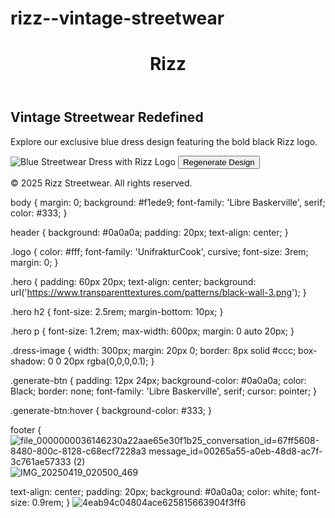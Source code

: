 # rizz--vintage-streetwear
<!DOCTYPE html>
<html lang="en">
<head>
  <meta charset="UTF-8" />
  <meta name="viewport" content="width=device-width, initial-scale=1.0"/>
  <title>Rizz Vintage Streetwear</title>
  <link rel="stylesheet" href="styles.css" />
  <link href="https://fonts.googleapis.com/css2?family=Libre+Baskerville&family=UnifrakturCook&display=swap" rel="stylesheet">
</head>
<body>
  <header>
    <h1 class="logo">Rizz</h1>
  </header>

  <section class="hero">
    <div class="hero-content">
      <h2>Vintage Streetwear Redefined</h2>
      <p>Explore our exclusive blue dress design featuring the bold black Rizz logo.</p>
      <img src="dress.png" alt="Blue Streetwear Dress with Rizz Logo" class="dress-image"/>
      <button class="generate-btn">Regenerate Design</button>
    </div>
  </section>

  <footer>
    <p>&copy; 2025 Rizz Streetwear. All rights reserved.</p>
  </footer>
</body>
</html>
body {
  margin: 0;
  background: #f1ede9;
  font-family: 'Libre Baskerville', serif;
  color: #333;
}

header {
  background: #0a0a0a;
  padding: 20px;
  text-align: center;
}

.logo {
  color: #fff;
  font-family: 'UnifrakturCook', cursive;
  font-size: 3rem;
  margin: 0;
}

.hero {
  padding: 60px 20px;
  text-align: center;
  background: url('https://www.transparenttextures.com/patterns/black-wall-3.png');
}

.hero h2 {
  font-size: 2.5rem;
  margin-bottom: 10px;
}

.hero p {
  font-size: 1.2rem;
  max-width: 600px;
  margin: 0 auto 20px;
}

.dress-image {
  width: 300px;
  margin: 20px 0;
  border: 8px solid #ccc;
  box-shadow: 0 0 20px rgba(0,0,0,0.1);
}

.generate-btn {
  padding: 12px 24px;
  background-color: #0a0a0a;
  color: Black;
  border: none;
  font-family: 'Libre Baskerville', serif;
  cursor: pointer;
}

.generate-btn:hover {
  background-color: #333;
}

footer {![file_0000000036146230a22aae65e30f1b25_conversation_id=67ff5608-8480-800c-8128-c68ecf7228a3 message_id=00265a55-a0eb-48d8-ac7f-3c761ae57333 (2)](https://github.com/user-attachments/assets/333a31d6-115f-4a58-9946-ae9a51503b7d)
![IMG_20250419_020500_469](https://github.com/user-attachments/assets/279d8496-636b-4963-98f0-0accff1611b6)

  text-align: center;
  padding: 20px;
  background: #0a0a0a;
  color: white;
  font-size: 0.9rem;
}
![4eab94c04804ace625815663904f3ff6](https://github.com/user-attachments/assets/bcad7382-f4ca-41af-bd74-849ff4e4b51d)
